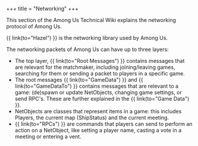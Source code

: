+++
title = "Networking"
+++

This section of the Among Us Technical Wiki explains the networking protocol of Among Us.

{{ link(to="Hazel") }} is the networking library used by Among Us.

The networking packets of Among Us can have up to three layers:

- The top layer, {{ link(to="Root Messages") }} contains messages that are relevant for the matchmaker, including joining/leaving games, searching for them or sending a packet to players in a specific game.
- The root messages {{ link(to="GameData") }} and {{ link(to="GameDataTo") }} contains messages that are relevant to a game: (de)spawn or update NetObjects, changing game settings, or send RPC's. These are further explained in the {{ link(to="Game Data") }}.
- NetObjects are classes that represent items in a game: this includes Players, the current map (ShipStatus) and the current meeting.
- {{ link(to="RPCs") }} are commands that players can send to perform an action on a NetObject, like setting a player name, casting a vote in a meeting or entering a vent.

